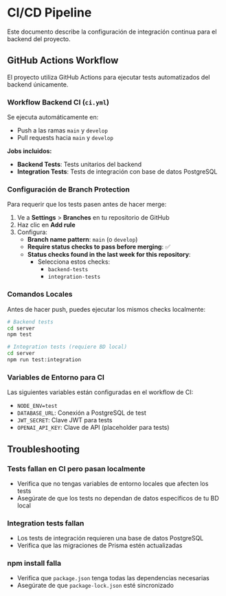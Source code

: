 # CI/CD Pipeline

Este documento describe la configuración de integración continua para el backend del proyecto.

## GitHub Actions Workflow

El proyecto utiliza GitHub Actions para ejecutar tests automatizados del backend únicamente.

### Workflow Backend CI (`ci.yml`)
Se ejecuta automáticamente en:
- Push a las ramas `main` y `develop`
- Pull requests hacia `main` y `develop`

**Jobs incluidos:**
- **Backend Tests**: Tests unitarios del backend
- **Integration Tests**: Tests de integración con base de datos PostgreSQL

### Configuración de Branch Protection

Para requerir que los tests pasen antes de hacer merge:

1. Ve a **Settings** > **Branches** en tu repositorio de GitHub
2. Haz clic en **Add rule**
3. Configura:
   - **Branch name pattern**: `main` (o `develop`)
   - **Require status checks to pass before merging**: ✅
   - **Status checks found in the last week for this repository**:
     - Selecciona estos checks:
       - `backend-tests`
       - `integration-tests`

### Comandos Locales

Antes de hacer push, puedes ejecutar los mismos checks localmente:

```bash
# Backend tests
cd server
npm test

# Integration tests (requiere BD local)
cd server
npm run test:integration
```

### Variables de Entorno para CI

Las siguientes variables están configuradas en el workflow de CI:

- `NODE_ENV=test`
- `DATABASE_URL`: Conexión a PostgreSQL de test
- `JWT_SECRET`: Clave JWT para tests
- `OPENAI_API_KEY`: Clave de API (placeholder para tests)

## Troubleshooting

### Tests fallan en CI pero pasan localmente
- Verifica que no tengas variables de entorno locales que afecten los tests
- Asegúrate de que los tests no dependan de datos específicos de tu BD local

### Integration tests fallan
- Los tests de integración requieren una base de datos PostgreSQL
- Verifica que las migraciones de Prisma estén actualizadas

### npm install falla
- Verifica que `package.json` tenga todas las dependencias necesarias
- Asegúrate de que `package-lock.json` esté sincronizado
